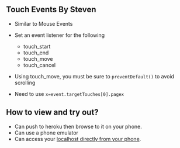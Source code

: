 ## Touch Events By Steven

* Similar to Mouse Events
* Set an event listener for the following
  * touch_start
  * touch_end
  * touch_move
  * touch_cancel

* Using touch_move, you must be sure to `preventDefault()` to avoid scrolling

* Need to use `x=event.targetTouches[0].pagex`

## How to view and try out?

* Can push to heroku then browse to it on your phone. 
* Can use a phone emulator
* Can access your [localhost directly from your phone](http://stackoverflow.com/questions/3132105/how-do-you-access-a-website-running-on-localhost-from-iphone-browser). 



